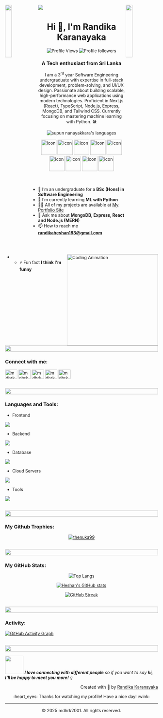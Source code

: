 ![](https://github.com/halfrost/halfrost/blob/master/icons/header_.png)
<img align="left" src="https://user-images.githubusercontent.com/65187002/144930161-2f783401-8d27-4fdf-a2f7-cc0ba32f1f1f.gif" width="21%" style="display:inline;"><img align="right" src="https://user-images.githubusercontent.com/65187002/144930161-2f783401-8d27-4fdf-a2f7-cc0ba32f1f1f.gif" width="21%" style="display:inline;">


<h1 align="center">Hi 👋, I'm Randika Karanayaka</h1>
<p align="center">
  <img src="https://komarev.com/ghpvc/?username=mdhrk2001&label=Profile%20views&color=0e75b6&style=flat" alt="Profile Views" />
  <img alt="Profile followers" src="https://img.shields.io/github/followers/mdhrk2001">
</p>
<h3 align="center">A Tech enthusiast from Sri Lanka</h3>
<p align="center">I am a 3<sup>rd</sup> year Software Engineering undergraduate with expertise in full-stack development, problem-solving, and UI/UX design. Passionate about building scalable, high-performance web applications using modern technologies. Proficient in Next.js (React), TypeScript, Node.js, Express, MongoDB, and Tailwind CSS. Currently focusing on mastering machine learning with Python. 🛠️</p>
<p align="center">  
<img src="https://img.shields.io/badge/Languages- JavaScript | TypeScript | Python | Java | PHP | MySQL -blue.svg" alt="supun nanayakkara's languages" />
</p>

<div align="center">
  <img src="https://techstack-generator.vercel.app/java-icon.svg" alt="icon" width="50" height="50" />
  <img src="https://techstack-generator.vercel.app/python-icon.svg" alt="icon" width="50" height="50" />
  <img src="https://techstack-generator.vercel.app/ts-icon.svg" alt="icon" width="50" height="50" />
  <img src="https://techstack-generator.vercel.app/js-icon.svg" alt="icon"width="50" height="50" />
  <img src="https://techstack-generator.vercel.app/react-icon.svg" alt="icon" width="50" height="50" />
  <img src="https://techstack-generator.vercel.app/mysql-icon.svg" alt="icon" width="50" height="50" />
  <img src="https://techstack-generator.vercel.app/restapi-icon.svg" alt="icon" width="50" height="50" />
  <img src="https://techstack-generator.vercel.app/aws-icon.svg" alt="icon" width="50" height="50" />
  <img src="https://techstack-generator.vercel.app/github-icon.svg" alt="icon" width="50" height="50" />
</div>

<img align="right" alt="Coding Animation" width="300" src="https://user-images.githubusercontent.com/74038190/229223263-cf2e4b07-2615-4f87-9c38-e37600f8381a.gif">
<br><br>

- 🔭 I’m an undergraduate for a **BSc (Hons) in Software Engineering**
- 🌱 I’m currently learning **ML with Python**
- 👨‍💻 All of my projects are available at [My Portfolio Site](https://mdhrk2001-portfolio.vercel.app/projects)
- 💬 Ask me about **MongoDB, Express, React and Node.js (MERN)**
- 📫 How to reach me **randikaheshan183@gmail.com**
- - ⚡ Fun fact **I think I'm funny**
<!-- - 📄 Know about my experiences [my experiences](http://supun.traditionalme.life/#resume) -->
<br>



<img src="https://i.imgur.com/dBaSKWF.gif" height="20" width="100%">



<h3 align="left">Connect with me:</h3>
<p align="left">
<a href="https://www.linkedin.com/in/mdhrk2001/" target="blank"><img align="center" src="https://raw.githubusercontent.com/rahuldkjain/github-profile-readme-generator/master/src/images/icons/Social/linked-in-alt.svg" alt="mdhrk2001 | LinkedIn" height="30" width="40" /></a>
<a href="https://www.facebook.com/mdhrk2001" target="blank"><img align="center" src="https://raw.githubusercontent.com/rahuldkjain/github-profile-readme-generator/master/src/images/icons/Social/facebook.svg" alt="mdhrk2001 | Facebook" height="30" width="40" /></a>
<a href="https://www.instagram.com/mdhrk2001" target="blank"><img align="center" src="https://raw.githubusercontent.com/rahuldkjain/github-profile-readme-generator/master/src/images/icons/Social/instagram.svg" alt="mdhrk2001 | Instagram" height="30" width="40" /></a>
<a href="https://www.youtube.com/@mdhrk2001" target="blank"><img align="center" src="https://raw.githubusercontent.com/rahuldkjain/github-profile-readme-generator/master/src/images/icons/Social/youtube.svg" alt="mdhrk2001 | YouTube" height="30" width="40" /></a>
<a href="https://wa.me/+94701048274" target="blank"><img align="center" src="https://raw.githubusercontent.com/rahuldkjain/github-profile-readme-generator/master/src/images/icons/Social/whatsapp.svg" alt="mdhrk2001 | YouTube" height="30" width="40" /></a>
</p>
<br>



<img src="https://i.imgur.com/dBaSKWF.gif" height="20" width="100%">



<h3 align="left">Languages and Tools:</h3>

- Frontend
<p align="left">
  <a href="https://skillicons.dev">
    <img src="https://skillicons.dev/icons?i=react,nextjs,tailwind,html,css" />
  </a>
</p>

- Backend
<p align="left">
  <a href="https://skillicons.dev">
    <img src="https://skillicons.dev/icons?i=nodejs,express,firebase" />
  </a>
</p>

- Database
<p align="left">
  <a href="https://skillicons.dev">
    <img src="https://skillicons.dev/icons?i=mongodb,mysql" />
  </a>
</p>

- Cloud Servers
<p align="left">
  <a href="https://skillicons.dev">
    <img src="https://skillicons.dev/icons?i=azure,aws,firebase" />
  </a>
</p>

- Tools
<p align="left">
  <a href="https://skillicons.dev">
    <img src="https://skillicons.dev/icons?i=git,github,figma,idea,vscode,postman" />
  </a>
</p>
<br/>



<img src="https://i.imgur.com/dBaSKWF.gif" height="20" width="100%">



<h3 align="left">My Github Trophies:</h3>
<p align="center">
 <a href="https://github.com/ryo-ma/github-profile-trophy">
  <img src="https://github-profile-trophy.vercel.app/?username=mdhrk2001&layout=compact&theme=algolia" alt="thenuka99" />
 </a>
</p>
<br>



<img src="https://i.imgur.com/dBaSKWF.gif" height="20" width="100%">



<h3 align="left">My GitHub Stats:</h3>
<div align="center">

[![Top Langs](https://github-readme-stats.vercel.app/api/top-langs/?username=mdhrk2001&layout=compact&show_icons=true&theme=algolia)](https://github.com/anuraghazra/github-readme-stats)

[![Heshan's GitHub stats](https://github-readme-stats.vercel.app/api?username=mdhrk2001&show_icons=true&show=reviews,prs_merged,prs_merged_percentage,contribs,issues&theme=algolia)](https://github.com/anuraghazra/github-readme-stats)

[![GitHub Streak](https://streak-stats.demolab.com/?user=mdhrk2001&theme=algolia&background=0d1117&hide_border=true)](https://git.io/streak-stats)

</div>
<br>



<img src="https://i.imgur.com/dBaSKWF.gif" height="20" width="100%">



<h3 align="left">Activity:</h3>

[![GitHub Activity Graph](https://github-readme-activity-graph.vercel.app/graph?username=mdhrk2001&custom_title=Randika's%20Contribution%20Graph&bg_color=0D1117&title_color=FFFFFF&color=7F3FBF&line=7F3FBF&point=7F3FBF&area_color=FFFFFF&area=true)](https://github.com/Ashutosh00710/github-readme-activity-graph)

<br>



<img src="https://i.imgur.com/dBaSKWF.gif" height="20" width="100%">



<img src="https://media.giphy.com/media/LnQjpWaON8nhr21vNW/giphy.gif" width="60"> <em><b>I love connecting with different people</b> so if you want to say <b>hi, I'll be happy to meet you more!</b> :)</em>
<br>
<p align="right" > Created with 🧡 by <a href="https://wa.me/+94701048274">Randika Karanayaka</a></p>

<div align="center">
  :heart_eyes: Thanks for watching my profile! Have a nice day! :wink: <br/>
</div>

------

<div align="center">
  &copy; 2025 mdhrk2001. All rights reserved.
</div>
